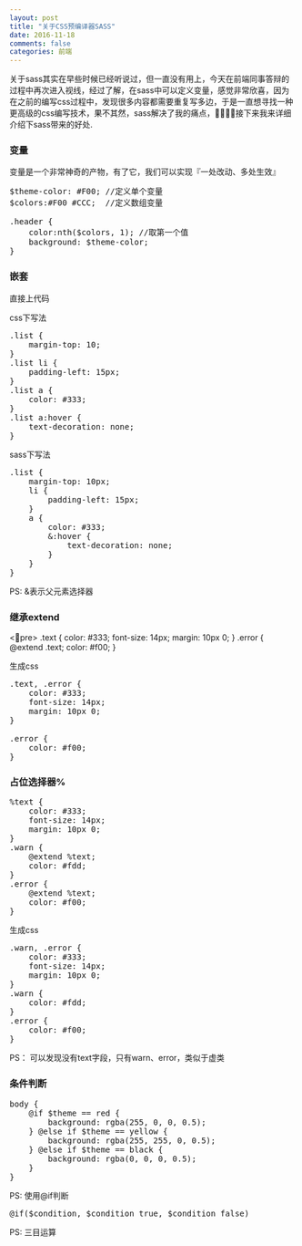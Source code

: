 ```yaml
---
layout: post
title: "关于CSS预编译器SASS"
date: 2016-11-18
comments: false
categories: 前端
---
```


关于sass其实在早些时候已经听说过，但一直没有用上，今天在前端同事答辩的过程中再次进入视线，经过了解，在sass中可以定义变量，感觉非常欣喜，因为在之前的编写css过程中，发现很多内容都需要重复写多边，于是一直想寻找一种更高级的css编写技术，果不其然，sass解决了我的痛点，接下来我来详细介绍下sass带来的好处.

### 变量
变量是一个非常神奇的产物，有了它，我们可以实现『一处改动、多处生效』

<pre>
$theme-color: #F00; //定义单个变量
$colors:#F00 #CCC;  //定义数组变量

.header {
	color:nth($colors, 1); //取第一个值
	background: $theme-color;
}
</pre>

### 嵌套
直接上代码

css下写法
<pre>
.list {
    margin-top: 10;
}
.list li {
    padding-left: 15px;
}
.list a {
    color: #333;
}
.list a:hover {
    text-decoration: none;
}
</pre>

sass下写法
<pre>
.list {
    margin-top: 10px;
    li {
        padding-left: 15px;
    }
    a {
        color: #333;
        &:hover {
            text-decoration: none;
        }
    }
}
</pre>
PS: &表示父元素选择器


### 继承extend
<pre>
.text {
    color: #333;
    font-size: 14px;
    margin: 10px 0;
}
.error {
    @extend .text;
    color: #f00;
}
</pre>

生成css

<pre>
.text, .error {
    color: #333;
    font-size: 14px;
    margin: 10px 0;
}

.error {
    color: #f00;
}
</pre>

### 占位选择器%
<pre>
%text {
    color: #333;
    font-size: 14px;
    margin: 10px 0;
}
.warn {
    @extend %text;
    color: #fdd;
}
.error {
    @extend %text;
    color: #f00;
}
</pre>

生成css

<pre>
.warn, .error {
    color: #333;
    font-size: 14px;
    margin: 10px 0;
}
.warn {
    color: #fdd;
}
.error {
    color: #f00;
}
</pre>
PS： 可以发现没有text字段，只有warn、error，类似于虚类


### 条件判断

<pre>
body {
    @if $theme == red {
        background: rgba(255, 0, 0, 0.5);
    } @else if $theme == yellow {
        background: rgba(255, 255, 0, 0.5);
    } @else if $theme == black {
        background: rgba(0, 0, 0, 0.5);
    }
}
</pre>
PS: 使用@if判断

<pre>
@if($condition, $condition_true, $condition_false)
</pre>
PS: 三目运算
